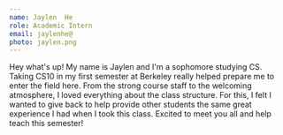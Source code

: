 ```yaml
---
name: Jaylen  He
role: Academic Intern
email: jaylenhe@
photo: jaylen.png
---
```

Hey what's up! My name is Jaylen and I'm a sophomore studying CS. Taking CS10 in my first semester at Berkeley really helped prepare me to enter the field here. From the strong course staff to the welcoming atmosphere, I loved everything about the class structure. For this, I felt I wanted to give back to help provide other students the same great experience I had when I took this class. Excited to meet you all and help teach this semester!